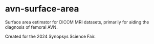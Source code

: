 # avn-surface-area

Surface area estimator for DICOM MRI datasets, primarily for aiding the
diagnosis of femoral AVN.

Created for the 2024 Synopsys Science Fair.
